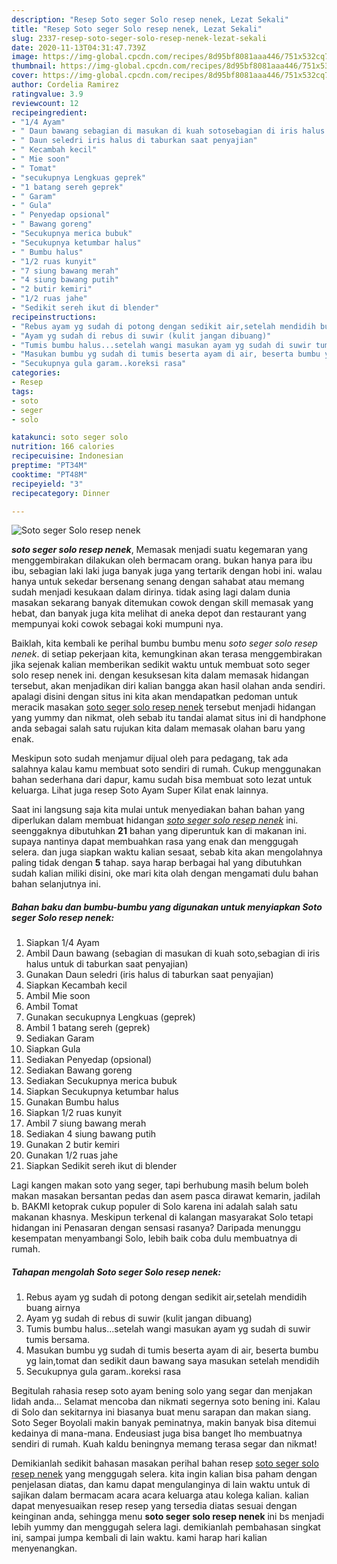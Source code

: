 ```yaml
---
description: "Resep Soto seger Solo resep nenek, Lezat Sekali"
title: "Resep Soto seger Solo resep nenek, Lezat Sekali"
slug: 2337-resep-soto-seger-solo-resep-nenek-lezat-sekali
date: 2020-11-13T04:31:47.739Z
image: https://img-global.cpcdn.com/recipes/8d95bf8081aaa446/751x532cq70/soto-seger-solo-resep-nenek-foto-resep-utama.jpg
thumbnail: https://img-global.cpcdn.com/recipes/8d95bf8081aaa446/751x532cq70/soto-seger-solo-resep-nenek-foto-resep-utama.jpg
cover: https://img-global.cpcdn.com/recipes/8d95bf8081aaa446/751x532cq70/soto-seger-solo-resep-nenek-foto-resep-utama.jpg
author: Cordelia Ramirez
ratingvalue: 3.9
reviewcount: 12
recipeingredient:
- "1/4 Ayam"
- " Daun bawang sebagian di masukan di kuah sotosebagian di iris halus untuk di taburkan saat penyajian"
- " Daun seledri iris halus di taburkan saat penyajian"
- " Kecambah kecil"
- " Mie soon"
- " Tomat"
- "secukupnya Lengkuas geprek"
- "1 batang sereh geprek"
- " Garam"
- " Gula"
- " Penyedap opsional"
- " Bawang goreng"
- "Secukupnya merica bubuk"
- "Secukupnya ketumbar halus"
- " Bumbu halus"
- "1/2 ruas kunyit"
- "7 siung bawang merah"
- "4 siung bawang putih"
- "2 butir kemiri"
- "1/2 ruas jahe"
- "Sedikit sereh ikut di blender"
recipeinstructions:
- "Rebus ayam yg sudah di potong dengan sedikit air,setelah mendidih buang airnya"
- "Ayam yg sudah di rebus di suwir (kulit jangan dibuang)"
- "Tumis bumbu halus...setelah wangi masukan ayam yg sudah di suwir tumis bersama."
- "Masukan bumbu yg sudah di tumis beserta ayam di air, beserta bumbu yg lain,tomat dan sedikit daun bawang saya masukan setelah mendidih"
- "Secukupnya gula garam..koreksi rasa"
categories:
- Resep
tags:
- soto
- seger
- solo

katakunci: soto seger solo 
nutrition: 166 calories
recipecuisine: Indonesian
preptime: "PT34M"
cooktime: "PT48M"
recipeyield: "3"
recipecategory: Dinner

---
```



![Soto seger Solo resep nenek](https://img-global.cpcdn.com/recipes/8d95bf8081aaa446/751x532cq70/soto-seger-solo-resep-nenek-foto-resep-utama.jpg)

<b><i>soto seger solo resep nenek</i></b>, Memasak menjadi suatu kegemaran yang menggembirakan dilakukan oleh bermacam orang. bukan hanya para ibu ibu, sebagian laki laki juga banyak juga yang tertarik dengan hobi ini. walau hanya untuk sekedar bersenang senang dengan sahabat atau memang sudah menjadi kesukaan dalam dirinya. tidak asing lagi dalam dunia masakan sekarang banyak ditemukan cowok dengan skill memasak yang hebat, dan banyak juga kita melihat di aneka depot dan restaurant yang mempunyai koki cowok sebagai koki mumpuni nya.

Baiklah, kita kembali ke perihal bumbu bumbu menu <i>soto seger solo resep nenek</i>. di setiap pekerjaan kita, kemungkinan akan terasa menggembirakan jika sejenak kalian memberikan sedikit waktu untuk membuat soto seger solo resep nenek ini. dengan kesuksesan kita dalam memasak hidangan tersebut, akan menjadikan diri kalian bangga akan hasil olahan anda sendiri. apalagi disini dengan situs ini kita akan mendapatkan pedoman untuk meracik masakan <u>soto seger solo resep nenek</u> tersebut menjadi hidangan yang yummy dan nikmat, oleh sebab itu tandai alamat situs ini di handphone anda sebagai salah satu rujukan kita dalam memasak olahan baru yang enak.

Meskipun soto sudah menjamur dijual oleh para pedagang, tak ada salahnya kalau kamu membuat soto sendiri di rumah. Cukup menggunakan bahan sederhana dari dapur, kamu sudah bisa membuat soto lezat untuk keluarga. Lihat juga resep Soto Ayam Super Kilat enak lainnya.


Saat ini langsung saja kita mulai untuk menyediakan bahan bahan yang diperlukan dalam membuat hidangan <u><i>soto seger solo resep nenek</i></u> ini. seenggaknya dibutuhkan <b>21</b> bahan yang diperuntuk kan di makanan ini. supaya nantinya dapat membuahkan rasa yang enak dan menggugah selera. dan juga siapkan waktu kalian sesaat, sebab kita akan mengolahnya paling tidak dengan <b>5</b> tahap. saya harap berbagai hal yang dibutuhkan sudah kalian miliki disini, oke mari kita olah dengan mengamati dulu bahan bahan selanjutnya ini.

<!--inarticleads1-->

##### Bahan baku dan bumbu-bumbu yang digunakan untuk menyiapkan Soto seger Solo resep nenek:

1. Siapkan 1/4 Ayam
1. Ambil  Daun bawang (sebagian di masukan di kuah soto,sebagian di iris halus untuk di taburkan saat penyajian)
1. Gunakan  Daun seledri (iris halus di taburkan saat penyajian)
1. Siapkan  Kecambah kecil
1. Ambil  Mie soon
1. Ambil  Tomat
1. Gunakan secukupnya Lengkuas (geprek)
1. Ambil 1 batang sereh (geprek)
1. Sediakan  Garam
1. Siapkan  Gula
1. Sediakan  Penyedap (opsional)
1. Sediakan  Bawang goreng
1. Sediakan Secukupnya merica bubuk
1. Siapkan Secukupnya ketumbar halus
1. Gunakan  Bumbu halus
1. Siapkan 1/2 ruas kunyit
1. Ambil 7 siung bawang merah
1. Sediakan 4 siung bawang putih
1. Gunakan 2 butir kemiri
1. Gunakan 1/2 ruas jahe
1. Siapkan Sedikit sereh ikut di blender


Lagi kangen makan soto yang seger, tapi berhubung masih belum boleh makan masakan bersantan pedas dan asem pasca dirawat kemarin, jadilah b. BAKMI ketoprak cukup populer di Solo karena ini adalah salah satu makanan khasnya. Meskipun terkenal di kalangan masyarakat Solo tetapi hidangan ini Penasaran dengan sensasi rasanya? Daripada menunggu kesempatan menyambangi Solo, lebih baik coba dulu membuatnya di rumah. 

<!--inarticleads2-->

##### Tahapan mengolah Soto seger Solo resep nenek:

1. Rebus ayam yg sudah di potong dengan sedikit air,setelah mendidih buang airnya
1. Ayam yg sudah di rebus di suwir (kulit jangan dibuang)
1. Tumis bumbu halus...setelah wangi masukan ayam yg sudah di suwir tumis bersama.
1. Masukan bumbu yg sudah di tumis beserta ayam di air, beserta bumbu yg lain,tomat dan sedikit daun bawang saya masukan setelah mendidih
1. Secukupnya gula garam..koreksi rasa


Begitulah rahasia resep soto ayam bening solo yang segar dan menjakan lidah anda… Selamat mencoba dan nikmati segernya soto bening ini. Kalau di Solo dan sekitarnya ini biasanya buat menu sarapan dan makan siang. Soto Seger Boyolali makin banyak peminatnya, makin banyak bisa ditemui kedainya di mana-mana. Endeusiast juga bisa banget lho membuatnya sendiri di rumah. Kuah kaldu beningnya memang terasa segar dan nikmat! 

Demikianlah sedikit bahasan masakan perihal bahan resep <u>soto seger solo resep nenek</u> yang menggugah selera. kita ingin kalian bisa paham dengan penjelasan diatas, dan kamu dapat mengulanginya di lain waktu untuk di sajikan dalam bermacam acara acara keluarga atau kolega kalian. kalian dapat menyesuaikan resep resep yang tersedia diatas sesuai dengan keinginan anda, sehingga menu <b>soto seger solo resep nenek</b> ini bs menjadi lebih yummy dan menggugah selera lagi. demikianlah pembahasan singkat ini, sampai jumpa kembali di lain waktu. kami harap hari kalian menyenangkan.
